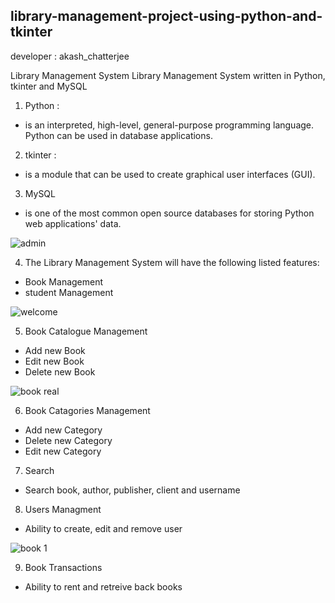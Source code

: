 ## library-management-project-using-python-and-tkinter


developer :  akash_chatterjee

Library Management System
Library Management System written in Python, tkinter and MySQL

1. Python :
*  is an interpreted, high-level, general-purpose programming language.
Python can be used in database applications.

2. tkinter :
*  is a module that can be used to create graphical user interfaces (GUI).


3. MySQL
*  is one of the most common open source databases for storing Python web applications' data.

![admin](https://user-images.githubusercontent.com/73725029/109415230-cd94f700-79b7-11eb-9869-e345a1e575cd.png)


4. The Library Management System will have the following listed features:

* Book  Management
* student Management

![welcome](https://user-images.githubusercontent.com/73725029/109415260-f4ebc400-79b7-11eb-817b-63c3c142b906.png)


5. Book Catalogue Management

* Add new Book
* Edit new Book
* Delete new Book

![book real](https://user-images.githubusercontent.com/73725029/109415247-e4d3e480-79b7-11eb-9900-26b9a435d5c6.png)

6. Book Catagories Management

* Add new Category
* Delete new Category
* Edit new Category

7. Search

* Search book, author, publisher, client and username

8. Users Managment

* Ability to create, edit and remove user

![book 1](https://user-images.githubusercontent.com/73725029/109415290-21074500-79b8-11eb-880d-8e8d72d7fcd5.png)


9. Book Transactions

* Ability to rent and retreive back books

